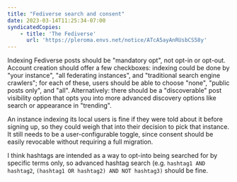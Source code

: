 ```yaml
---
title: "Fediverse search and consent"
date: 2023-03-14T11:25:34-07:00
syndicatedCopies:
    - title: 'The Fediverse'
      url: 'https://pleroma.envs.net/notice/ATcA5ayAnRUsbCS58y'
---
```

Indexing Fediverse posts should be "mandatory opt", not opt-in or opt-out. Account creation should offer a few checkboxes: indexing could be done by "your instance", "all federating instances", and "traditional search engine crawlers"; for each of these, users should be able to choose "none", "public posts only", and "all". Alternatively: there should be a "discoverable" post visibility option that opts you into more advanced discovery options like search or appearance in "trending".

An instance indexing its local users is fine if they were told about it before signing up, so they could weigh that into their decision to pick that instance. It still needs to be a user-configurable toggle, since consent should be easily revocable without requiring a full migration.

I think hashtags are intended as a way to opt-into being searched for by specific terms only, so advanced hashtag search (e.g. `hashtag1 AND hashtag2`, `(hashtag1 OR hashtag2) AND NOT hashtag3)` should be fine.
